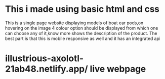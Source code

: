 # This i made using basic html and css
This is a single page website displaying models of boat ear pods,on hovering on the image 4 colour option should be displayed from which one can choose any of it,know more shows the description of the product.
The best part is that this is mobile responsive as well and it has an integrated api

# illustrious-axolotl-21ab48.netlify.app/ live webpage
